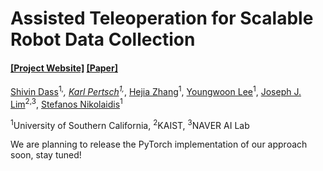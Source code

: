 # Assisted Teleoperation for Scalable Robot Data Collection

#### [[Project Website]](https://clvrai.github.io/pato/) [[Paper]](https://github.com/clvrai/pato/tree/main/docs/pato_dass_et_al.pdf)
[Shivin Dass](https://shivindass.github.io)<sup>1,*</sup>, [Karl Pertsch](https://kpertsch.github.io/)<sup>1,*</sup>, 
[Hejia Zhang](https://www.hejiazhang.me/)<sup>1</sup>, [Youngwoon Lee](https://youngwoon.github.io)<sup>1</sup>, 
[Joseph J. Lim](https://www.clvrai.com/)<sup>2,3</sup>, [Stefanos Nikolaidis](https://stefanosnikolaidis.net/)<sup>1</sup>

<sup>1</sup>University of Southern California, 
<sup>2</sup>KAIST, 
<sup>3</sup>NAVER AI Lab 


We are planning to release the PyTorch implementation of our approach soon, stay tuned!

